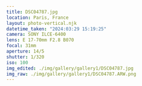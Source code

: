 ```yaml
---
title: DSC04787.jpg
location: Paris, France
layout: photo-vertical.njk
datetime_taken: "2024:03:29 15:19:25"
camera: SONY ILCE-6400
lens: E 17-70mm F2.8 B070
focal: 31mm
aperture: 14/5
shutter: 1/320
iso: 100
img_edited: ./img/gallery/gallery1/DSC04787.jpg
img_raw: ./img/gallery/gallery1/DSC04787.ARW.png
---
```

